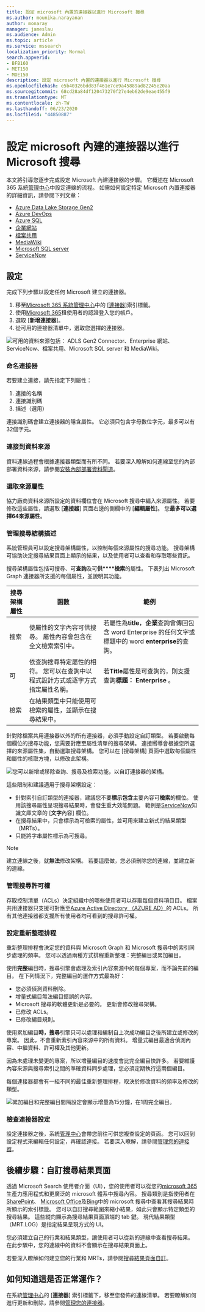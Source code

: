 ```yaml
---
title: 設定 microsoft 內置的連接器以進行 Microsoft 搜尋
ms.author: mounika.narayanan
author: monaray
manager: jameslau
ms.audience: Admin
ms.topic: article
ms.service: mssearch
localization_priority: Normal
search.appverid:
- BFB160
- MET150
- MOE150
description: 設定 microsoft 內置的連接器以進行 Microsoft 搜尋
ms.openlocfilehash: e5b40326bdd83f461e7ce9a45889ad82245e20aa
ms.sourcegitcommit: 68cd28a84df120473270f27e4eb62de9eae455f9
ms.translationtype: MT
ms.contentlocale: zh-TW
ms.lasthandoff: 06/23/2020
ms.locfileid: "44850887"
---
```

<!-- markdownlint-disable no-trailing-punctuation -->

# <a name="set-up-your-microsoft-built-connector-for-microsoft-search"></a>設定 microsoft 內建的連接器以進行 Microsoft 搜尋

本文將引導您逐步完成設定 Microsoft 內建連接器的步驟。 它概述在 Microsoft 365 系統[管理中心](https://admin.microsoft.com)中設定連線的流程。 如需如何設定特定 Microsoft 內置連接器的詳細資訊，請參閱下列文章：

* [Azure Data Lake Storage Gen2](azure-data-lake-connector.md)
* [Azure DevOps](azure-devops-connector.md)
* [Azure SQL](MSSQL-connector.md)
* [企業網站](enterprise-web-connector.md)
* [檔案共用](file-share-connector.md)
* [MediaWiki](mediawiki-connector.md)
* [Microsoft SQL server](MSSQL-connector.md)
* [ServiceNow](servicenow-connector.md)

## <a name="set-up"></a>設定

完成下列步驟以設定任何 Microsoft 建立的連接器。

1. 移至[Microsoft 365 系統管理中心](https://admin.microsoft.com)中的 [[連接器]](https://admin.microsoft.com/Adminportal/Home#/MicrosoftSearch/Connectors)索引標籤。
2. 使用[Microsoft 365](https://www.microsoft.com/microsoft-365)租使用者的認證登入您的帳戶。
3. 選取 [**新增連接器**]。
4. 從可用的連接器清單中，選取您選擇的連接器。

![可用的資料來源包括： ADLS Gen2 Connector、Enterprise 網站、ServiceNow、檔案共用、Microsoft SQL server 和 MediaWiki。](media/addconnector_final.png)

### <a name="name-the-connector"></a>命名連接器

若要建立連接，請先指定下列屬性：

1. 連接的名稱
2. 連接識別碼
3. 描述（選用）

連接識別碼會建立連接器的隱含屬性。 它必須只包含字母數位字元，最多可以有32個字元。

### <a name="connect-to-a-data-source"></a>連接到資料來源

資料連線過程會根據連接器類型而有所不同。 若要深入瞭解如何連線至您的內部部署資料來源，請參閱[安裝內部部署資料閘道](https://aka.ms/configuregateway)。

### <a name="select-source-properties"></a>選取來源屬性

協力廠商資料來源所設定的資料欄位會在 Microsoft 搜尋中編入來源屬性。 若要修改這些屬性，請選取 [**連接器**] 頁面右邊的側欄中的 [**編輯屬性**]。 您**最多可以選擇64來源屬性**。

### <a name="manage-the-search-schema"></a>管理搜尋結構描述

系統管理員可以設定搜尋架構屬性，以控制每個來源屬性的搜尋功能。 搜尋架構可協助決定搜尋結果頁面上顯示的結果，以及使用者可以查看和存取哪些資訊。

搜尋架構屬性包括可搜尋、可**查詢**及可**供****檢索**的屬性。 下表列出 Microsoft Graph 連接器所支援的每個屬性，並說明其功能。

搜尋架構屬性 | 函數 | 範例
--- | --- | ---
搜索 | 使屬性的文字內容可供搜尋。 屬性內容會包含在全文檢索索引中。 | 若屬性為**title**，**企業**查詢會傳回包含 word Enterprise 的任何文字或標題中的 word **enterprise**的查詢。
可 | 依查詢搜尋特定屬性的相符。 您可以在查詢中以程式設計方式或逐字方式指定屬性名稱。 |  若**Title**屬性是可查詢的，則支援查詢**標題： Enterprise** 。
檢索 | 在結果類型中只能使用可檢索的屬性，並顯示在搜尋結果中。 |

針對除檔案共用連接器以外的所有連接器，必須手動設定自訂類型。 若要啟動每個欄位的搜尋功能，您需要對應至屬性清單的搜尋架構。 連接嚮導會根據您所選擇的來源屬性集，自動選取搜尋架構。 您可以在 [搜尋架構] 頁面中選取每個屬性和屬性的核取方塊，以修改此架構。

![您可以新增或移除查詢、搜尋及檢索功能，以自訂連接器的架構。](media/manageschema.png)

這些限制和建議適用于搜尋架構設定：

* 針對索引自訂類型的連接器，建議您不要**標示包含**主要內容可**檢索**的欄位。 使用該搜尋屬性呈現搜尋結果時，會發生重大效能問題。 範例是[ServiceNow](https://www.servicenow.com)知識文庫文章的 [**文字**內容] 欄位。
* 在搜尋結果中，只會標示為可檢索的屬性，並可用來建立新式的結果類型（MRTs）。
* 只能將字串屬性標示為可搜尋。

> [!Note]
> 建立連線之後，就**無法**修改架構。 若要這麼做，您必須刪除您的連線，並建立新的連線。

### <a name="manage-search-permissions"></a>管理搜尋許可權

存取控制清單（ACLs）決定組織中的哪些使用者可以存取每個資料項目目。 檔案共用連接器只支援可對應至[Azure Active Directory （AZURE AD）](https://docs.microsoft.com/azure/active-directory/)的 ACLs。 所有其他連接器都支援所有使用者均可看到的搜尋許可權。

### <a name="set-the-refresh-schedule"></a>設定重新整理排程

重新整理排程會決定您的資料與 Microsoft Graph 和 Microsoft 搜尋中的索引同步處理的頻率。 您可以透過兩種方式排程重新整理：完整編目或累加編目。

使用**完整**編目時，搜尋引擎會處理及索引內容來源中的每個專案，而不論先前的編目。 在下列情況下，完整編目的運作方式最為好：

* 您必須偵測資料刪除。
* 增量式編目無法編目錯誤的內容。
* Microsoft 搜尋的軟體更新是必要的。 更新會修改搜尋架構。
* 已修改 ACLs。
* 已修改編目規則。

使用累加編目**時，搜尋**引擎只可以處理和編制自上次成功編目之後所建立或修改的專案。 因此，不會重新索引內容來源中的所有資料。 增量式編目最適合偵測內容、中繼資料、許可權及其他更新。

因為未處理未變更的專案，所以增量編目的速度會比完全編目快許多。 若要維護內容來源與搜尋索引之間的準確資料同步處理，您必須定期執行這兩個編目。

每個連接器都會有一組不同的最佳重新整理排程，取決於修改資料的頻率及修改的類型。

![累加編目和完整編目間隔設定會顯示增量為15分鐘，在1周完全編目。](media/refreshschedule.png)

### <a name="review-connector-settings"></a>檢查連接器設定

設定連接器之後，系統[管理中心](https://admin.microsoft.com)會帶您前往可供您複查設定的頁面。 您可以回到設定程式來編輯任何設定，再確認連接。 若要深入瞭解，請參閱[管理您的連接器](manage-connector.md)。

## <a name="next-steps-customize-the-search-results-page"></a>後續步驟：自訂搜尋結果頁面

透過 Microsoft Search 使用者介面（UI），您的使用者可以從您的[microsoft 365](https://www.microsoft.com/microsoft-365)生產力應用程式和更廣泛的 microsoft 體系中搜尋內容。 搜尋類別是指使用者在[SharePoint](https://sharepoint.com/)、 [Microsoft Office](https://Office.com)及[Bing](https://Bing.com)中的 microsoft 搜尋中查看其搜尋結果時所顯示的索引標籤。 您可以自訂搜尋範圍來縮小結果，如此只會顯示特定類型的搜尋結果。 這些縱向顯示為搜尋結果頁面頂端的 tab 鍵。 現代結果類型（MRT.LOG）是指定結果呈現方式的 UI。

您必須建立自己的行業和結果類型，讓使用者可以從新的連線中查看搜尋結果。 在此步驟中，您的連線中的資料不會顯示在搜尋結果頁面上。

若要深入瞭解如何建立您的行業和 MRTs，請參閱[搜尋結果頁面自訂](customize-search-page.md)。

## <a name="how-do-i-know-this-worked"></a>如何知道這是否正常運作？

在系統[管理中心](https://admin.microsoft.com)的 [**連接器**] 索引標籤下，移至您發佈的連線清單。 若要瞭解如何進行更新和刪除，請參閱[管理您的連接器](manage-connector.md)。
